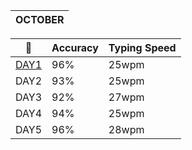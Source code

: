 

| OCTOBER  |
|-------|

|  📆  | Accuracy | Typing Speed |
|------|----------|---------------|
| [DAY1]() | 96%  |25wpm
| DAY2 | 93%  |25wpm
| DAY3 | 92%  |27wpm
| DAY4 | 94%  |25wpm
| DAY5 | 96%  |28wpm
